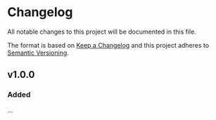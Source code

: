 # Changelog

All notable changes to this project will be documented in this file.

The format is based on [Keep a Changelog][keepachangelog] and this project adheres to [Semantic Versioning][semver].

## v1.0.0

### Added

...

[keepachangelog]:https://keepachangelog.com/en/1.0.0/
[semver]:https://semver.org/spec/v2.0.0.html
